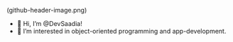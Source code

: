 (github-header-image.png)
- 👋 Hi, I’m @DevSaadia!
- 👀 I’m interested in object-oriented programming and app-development.
<!---- 🌱 I’m currently learning ...
- 💞️ I’m looking to collaborate on ...
- 📫 How to reach me ... --->

<!---
DevSaadia/DevSaadia is a ✨ special ✨ repository because its `README.md` (this file) appears on your GitHub profile.
You can ![github-header-image](https://user-images.githubusercontent.com/75495771/204587484-e613b2c3-441e-408a-90a3-fc257c8c089f.png)
click the Preview link to take a look at your changes.
--->
